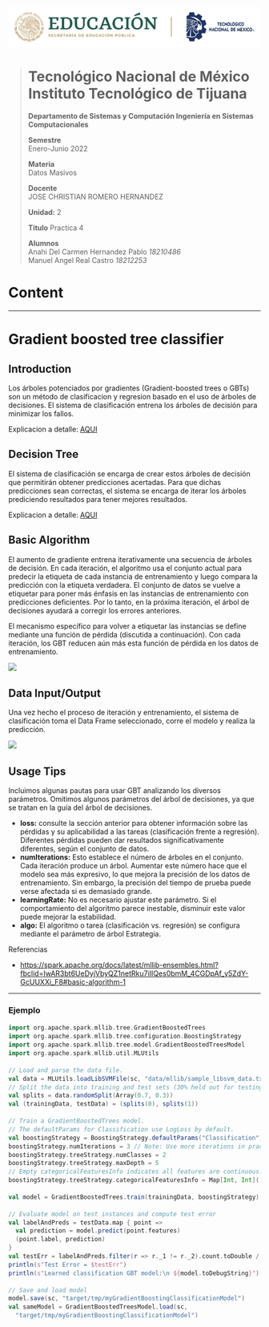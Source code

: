 <p align="center">
  <img src="/Images/Title.png" />
</p>

> # Tecnológico Nacional de México Instituto Tecnológico de Tijuana
>
> **Departamento de Sistemas y Computación Ingeniería en Sistemas Computacionales**
>
> **Semestre**<br>
> Enero-Junio 2022
>
> **Materia**<br>
> Datos Masivos
>
> **Docente**<br>
> JOSE CHRISTIAN ROMERO HERNANDEZ
>
> **Unidad:** 2
>
> **Titulo**
> Practica 4
>
> **Alumnos**<br>
> Anahi Del Carmen Hernandez Pablo *18210486* <br>
> Manuel Angel Real Castro  *18212253*

# Content

----
# **Gradient boosted tree classifier**

## Introduction

Los árboles potenciados por gradientes (Gradient-boosted trees o GBTs) son un método de 
clasificacion y regresion basado en el uso de árboles de decisiones. El sistema de clasificación 
entrena los árboles de decisión para minimizar los fallos.

Explicacion a detalle: [AQUI](https://youtu.be/3CC4N4z3GJc?t=350)

## Decision Tree

El sistema de clasificación se encarga de crear estos árboles de decisión que permitirán obtener 
predicciones acertadas. Para que dichas predicciones sean correctas, el sistema se encarga de 
iterar los árboles prediciendo resultados para tener mejores resultados.

Explicacion a detalle: [AQUI](https://youtu.be/7VeUPuFGJHk?t=15)

## Basic Algorithm

El aumento de gradiente entrena iterativamente una secuencia de árboles de decisión. En cada 
iteración, el algoritmo usa el conjunto actual para predecir la etiqueta de cada instancia de 
entrenamiento y luego compara la predicción con la etiqueta verdadera. El conjunto de datos se 
vuelve a etiquetar para poner más énfasis en las instancias de entrenamiento con predicciones 
deficientes. Por lo tanto, en la próxima iteración, el árbol de decisiones ayudará a corregir 
los errores anteriores.

El mecanismo específico para volver a etiquetar las instancias se define mediante una función 
de pérdida (discutida a continuación). Con cada iteración, los GBT reducen aún más esta función 
de pérdida en los datos de entrenamiento.

![](https://www.researchgate.net/profile/Michael-Jahrer/publication/221654586/figure/fig1/AS:669060601769991@1536527886498/Bagged-Gradient-Boosted-Decision-Tree-A-prediction-of-the-BGBDT-consists-of-results-by-N.png)

## Data Input/Output

Una vez hecho el proceso de iteración y entrenamiento, el sistema de clasificación toma el 
Data Frame seleccionado, corre el modelo y realiza la predicción.

![](https://stackabuse.s3.amazonaws.com/media/gradient-boosting-classifiers-in-python-with-scikit-learn-3.png)

## Usage Tips

Incluimos algunas pautas para usar GBT analizando los diversos parámetros. Omitimos algunos 
parámetros del árbol de decisiones, ya que se tratan en la guía del árbol de decisiones.
- **loss:** consulte la sección anterior para obtener información sobre las pérdidas y su aplicabilidad 
a las tareas (clasificación frente a regresión). Diferentes pérdidas pueden dar resultados 
significativamente diferentes, según el conjunto de datos.
- **numIterations:** Esto establece el número de árboles en el conjunto. Cada iteración produce un 
árbol. Aumentar este número hace que el modelo sea más expresivo, lo que mejora la precisión 
de los datos de entrenamiento. Sin embargo, la precisión del tiempo de prueba puede verse 
afectada si es demasiado grande.
- **learningRate:** No es necesario ajustar este parámetro. Si el comportamiento del algoritmo parece 
inestable, disminuir este valor puede mejorar la estabilidad.
- **algo:** El algoritmo o tarea (clasificación vs. regresión) se configura mediante el parámetro 
de árbol Estrategia.

Referencias
- https://spark.apache.org/docs/latest/mllib-ensembles.html?fbclid=IwAR3bt6UeDyjVbyQZ1netRku7iIIQes0bmM_4CGDpAf_y5ZdY-GcUUXXi_F8#basic-algorithm-1
-------

### Ejemplo  
  
```scala
import org.apache.spark.mllib.tree.GradientBoostedTrees
import org.apache.spark.mllib.tree.configuration.BoostingStrategy
import org.apache.spark.mllib.tree.model.GradientBoostedTreesModel
import org.apache.spark.mllib.util.MLUtils

// Load and parse the data file.
val data = MLUtils.loadLibSVMFile(sc, "data/mllib/sample_libsvm_data.txt")
// Split the data into training and test sets (30% held out for testing)
val splits = data.randomSplit(Array(0.7, 0.3))
val (trainingData, testData) = (splits(0), splits(1))

// Train a GradientBoostedTrees model.
// The defaultParams for Classification use LogLoss by default.
val boostingStrategy = BoostingStrategy.defaultParams("Classification")
boostingStrategy.numIterations = 3 // Note: Use more iterations in practice.
boostingStrategy.treeStrategy.numClasses = 2
boostingStrategy.treeStrategy.maxDepth = 5
// Empty categoricalFeaturesInfo indicates all features are continuous.
boostingStrategy.treeStrategy.categoricalFeaturesInfo = Map[Int, Int]()

val model = GradientBoostedTrees.train(trainingData, boostingStrategy)

// Evaluate model on test instances and compute test error
val labelAndPreds = testData.map { point =>
  val prediction = model.predict(point.features)
  (point.label, prediction)
}
val testErr = labelAndPreds.filter(r => r._1 != r._2).count.toDouble / testData.count()
println(s"Test Error = $testErr")
println(s"Learned classification GBT model:\n ${model.toDebugString}")

// Save and load model
model.save(sc, "target/tmp/myGradientBoostingClassificationModel")
val sameModel = GradientBoostedTreesModel.load(sc,
  "target/tmp/myGradientBoostingClassificationModel")
